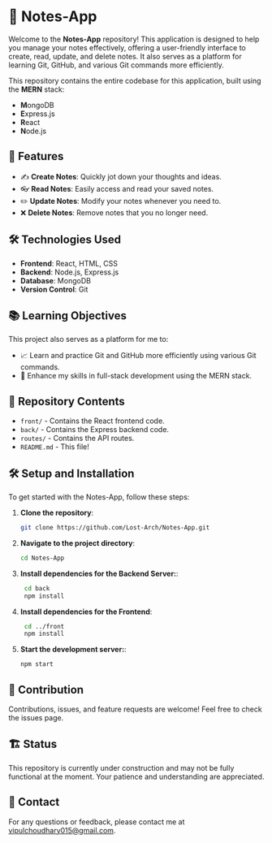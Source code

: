 # 📝 Notes-App

Welcome to the **Notes-App** repository! This application is designed to help you manage your notes effectively, offering a user-friendly interface to create, read, update, and delete notes. It also serves as a platform for learning Git, GitHub, and various Git commands more efficiently. 

This repository contains the entire codebase for this application, built using the **MERN** stack:

- **M**ongoDB
- **E**xpress.js
- **R**eact
- **N**ode.js

## 🚀 Features

- ✍️ **Create Notes**: Quickly jot down your thoughts and ideas.
- 👓 **Read Notes**: Easily access and read your saved notes.
- ✏️ **Update Notes**: Modify your notes whenever you need to.
- ❌ **Delete Notes**: Remove notes that you no longer need.

## 🛠️ Technologies Used

- **Frontend**: React, HTML, CSS
- **Backend**: Node.js, Express.js
- **Database**: MongoDB
- **Version Control**: Git

## 📚 Learning Objectives

This project also serves as a platform for me to:

- 📈 Learn and practice Git and GitHub more efficiently using various Git commands.
- 🌱 Enhance my skills in full-stack development using the MERN stack.

## 📂 Repository Contents

- `front/` - Contains the React frontend code.
- `back/` - Contains the Express backend code.
- `routes/` - Contains the API routes.
- `README.md` - This file!

## 🛠️ Setup and Installation

To get started with the Notes-App, follow these steps:

1. **Clone the repository**:
   ```bash
   git clone https://github.com/Lost-Arch/Notes-App.git
    ```

2. **Navigate to the project directory**:
   ```bash
   cd Notes-App
    ```

3. **Install dependencies for the Backend Server:**:
   ```bash
    cd back
    npm install
    ```

4. **Install dependencies for the Frontend**:
   ```bash
    cd ../front
    npm install
    ```

5. **Start the development server:**:
   ```bash
   npm start
    ```

## 🤝 Contribution
Contributions, issues, and feature requests are welcome! Feel free to check the issues page.

## 🏗️ Status
This repository is currently under construction and may not be fully functional at the moment. Your patience and understanding are appreciated.

## 💬 Contact
For any questions or feedback, please contact me at <vipulchoudhary015@gmail.com>.